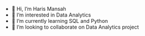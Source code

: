 - 👋 Hi, I’m Haris Mansah
- 👀 I’m interested in Data Analytics
- 🌱 I’m currently learning SQL and Python
- 💞️ I’m looking to collaborate on Data Analytics project

<!---
harismansaharh/harismansaharh is a ✨ special ✨ repository because its `README.md` (this file) appears on your GitHub profile.
You can click the Preview link to take a look at your changes.
--->

